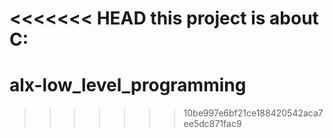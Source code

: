 <<<<<<< HEAD
this project is about C:
=======
# alx-low_level_programming
>>>>>>> 10be997e6bf21ce188420542aca7ee5dc871fac9
